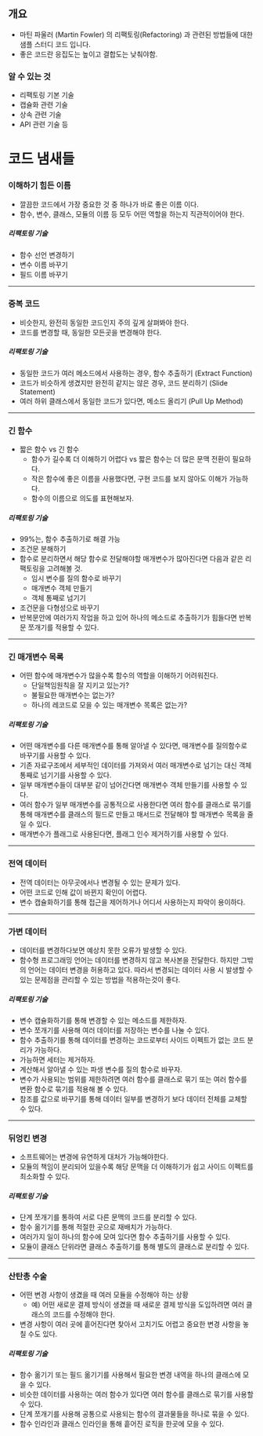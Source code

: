 ## 개요
* 마틴 파울러 (Martin Fowler) 의 리팩토링(Refactoring) 과 관련된 방법들에 대한 샘플 스터디 코드 입니다.
* 좋은 코드란 응집도는 높이고 결합도는 낮춰야함.


### 알 수 있는 것
* 리팩토링 기본 기술
* 캡슐화 관련 기술
* 상속 관련 기술
* API 관련 기술 등

# 코드 냄새들
### 이해하기 힘든 이름
* 깔끔한 코드에서 가장 중요한 것 중 하나가 바로 좋은 이름 이다.
* 함수, 변수, 클래스, 모듈의 이름 등 모두 어떤 역할을 하는지 직관적이어야 한다.
##### 리팩토링 기술  
* 함수 선언 변경하기
* 변수 이름 바꾸기
* 필드 이름 바꾸기
*** 
### 중복 코드
* 비슷한지, 완전히 동일한 코드인지 주의 깊게 살펴봐야 한다.
* 코드를 변경할 때, 동일한 모든곳을 변경해야 한다.
##### 리팩토링 기술
* 동일한 코드가 여러 메소드에서 사용하는 경우, 함수 추출하기 (Extract Function)
* 코드가 비슷하게 생겼지만 완전히 같지는 않은 경우, 코드 분리하기 (Slide Statement)
* 여러 하위 클래스에서 동일한 코드가 있다면, 메소드 올리기 (Pull Up Method)
***
### 긴 함수
* 짧은 함수 vs 긴 함수
  * 함수가 길수록 더 이해하기 어렵다 vs 짧은 함수는 더 많은 문맥 전환이 필요하다.
  * 작은 함수에 좋은 이름을 사용했다면, 구현 코드를 보지 않아도 이해가 가능하다.
  * 함수의 이름으로 의도를 표현해보자.
##### 리팩토링 기술
* 99%는, 함수 추출하기로 해결 가능
* 조건문 분해하기 
* 함수로 분리하면서 해당 함수로 전달해야할 매개변수가 많아진다면 다음과 같은 리팩토링을 고려해볼 것.
  * 임시 변수를 질의 함수로 바꾸기
  * 매개변수 객체 만들기
  * 객체 통째로 넘기기
* 조건문을 다형성으로 바꾸기
* 반복문안에 여러가지 작업을 하고 있어 하나의 메소드로 추출하기가 힘들다면 반복문 쪼개기를 적용할 수 있다.

***
### 긴 매개변수 목록
* 어떤 함수에 매개변수가 많을수록 함수의 역할을 이해하기 어려워진다.
  * 단일책임원칙을 잘 지키고 있는가?
  * 불필요한 매개변수는 없는가?
  * 하나의 레코드로 모을 수 있는 매개변수 목록은 없는가?
##### 리팩토링 기술
* 어떤 매개변수를 다른 매개변수를 통해 알아낼 수 있다면, 매개변수를 질의함수로 바꾸기를 사용할 수 있다.
* 기존 자료구조에서 세부적인 데이터를 가져와서 여러 매개변수로 넘기는 대신 객체 통째로 넘기기를 사용할 수 있다.
* 일부 매개변수들이 대부분 같이 넘어간다면 매개변수 객체 만들기를 사용할 수 있다.
* 여러 함수가 일부 매개변수를 공통적으로 사용한다면 여러 함수를 클래스로 묶기를 통해 매개변수를 클래스의 필드로 만들고 매서드로 전달해야 할 매개변수 목록을 줄일 수 있다.
* 매개변수가 플래그로 사용된다면, 플래그 인수 제거하기를 사용할 수 있다.
***
### 전역 데이터
* 전역 데이터는 아무곳에서나 변경될 수 있는 문제가 있다.
* 어떤 코드로 인해 값이 바뀐지 확인이 어렵다.
* 변수 캡슐화하기를 통해 접근을 제어하거나 어디서 사용하는지 파악이 용이하다.
***
### 가변 데이터
* 데이터를 변경하다보면 예상치 못한 오류가 발생할 수 있다.
* 함수형 프로그래밍 언어는 데이터를 변경하지 않고 복사본을 전달한다. 하지만 그밖의 언어는 데이터 변경을 허용하고 있다. 따라서 변경되는 데이터 사용 시 발생할 수 있는 문제점을 관리할 수 있는 방법을 적용하는것이 좋다.
##### 리팩토링 기술
* 변수 캡슐화하기를 통해 변경할 수 있는 메소드를 제한하자.
* 변수 쪼개기를 사용해 여러 데이터를 저장하는 변수를 나눌 수 있다.
* 함수 추출하기를 통해 데이터를 변경하는 코드로부터 사이드 이펙트가 없는 코드 분리가 가능하다.
* 가능하면 세터는 제거하자.
* 계산해서 알아낼 수 있는 파생 변수를 질의 함수로 바꾸자.
* 변수가 사용되는 범위를 제한하려면 여러 함수를 클래스로 묶기 또는 여러 함수를 변환 함수로 묶기를 적용해 볼 수 있다.
* 참조를 값으로 바꾸기를 통해 데이터 일부를 변경하기 보다 데이터 전체를 교체할 수 있다.
***
### 뒤엉킨 변경
* 소프트웨어는 변경에 유연하게 대처가 가능해야한다.
* 모듈의 책임이 분리되어 있을수록 해당 문맥을 더 이해하기가 쉽고 사이드 이펙트를 최소화할 수 있다.
##### 리팩토링 기술
* 단계 쪼개기를 통하여 서로 다른 문맥의 코드를 분리할 수 있다.
* 함수 옮기기를 통해 적절한 곳으로 재배치가 가능하다.
* 여러가지 일이 하나의 함수에 모여 있다면 함수 추출하기를 사용할 수 있다.
* 모듈이 클래스 단위라면 클래스 추출하기를 통해 별도의 클래스로 분리할 수 있다.
***
### 산탄총 수술
* 어떤 변경 사항이 생겼을 때 여러 모듈을 수정해야 하는 상황
  * 예) 어떤 새로운 결제 방식이 생겼을 때 새로운 결제 방식을 도입하려면 여러 클래스의 코드를 수정해야 한다.
* 변경 사항이 여러 곳에 흩어진다면 찾아서 고치기도 어렵고 중요한 변경 사항을 놓칠 수도 있다.
##### 리팩토링 기술
* 함수 옮기기 또는 필드 옮기기를 사용해서 필요한 변경 내역을 하나의 클래스에 모을 수 있다.
* 비슷한 데이터를 사용하는 여러 함수가 있다면 여러 함수를 클래스로 묶기를 사용할 수 있다.
* 단계 쪼개기를 사용해 공통으로 사용되는 함수의 결과물들을 하나로 묶을 수 있다.
* 함수 인라인과 클래스 인라인을 통해 흩어진 로직을 한곳에 모을 수 있다.